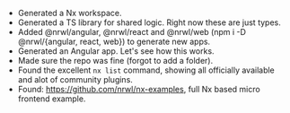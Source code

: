 - Generated a Nx workspace.
- Generated a TS library for shared logic. Right now these are just types.
- Added @nrwl/angular, @nrwl/react and @nrwl/web (npm i -D @nrwl/{angular, react, web}) to generate new apps.
- Generated an Angular app. Let's see how this works.
- Made sure the repo was fine (forgot to add a folder).
- Found the excellent `nx list` command, showing all officially available and alot of community plugins.
- Found: https://github.com/nrwl/nx-examples, full Nx based micro frontend example.
  